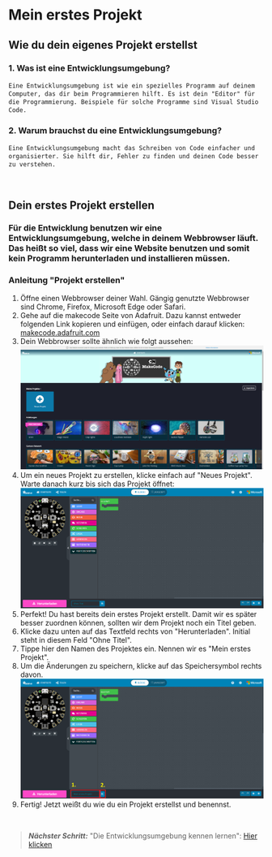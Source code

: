 # Mein erstes Projekt

## Wie du dein eigenes Projekt erstellst

### 1. Was ist eine Entwicklungsumgebung?

    Eine Entwicklungsumgebung ist wie ein spezielles Programm auf deinem Computer, das dir beim Programmieren hilft. Es ist dein "Editor" für die Programmierung. Beispiele für solche Programme sind Visual Studio Code.

### 2. Warum brauchst du eine Entwicklungsumgebung?

    Eine Entwicklungsumgebung macht das Schreiben von Code einfacher und organisierter. Sie hilft dir, Fehler zu finden und deinen Code besser zu verstehen.

</br>

## Dein erstes Projekt erstellen

### Für die Entwicklung benutzen wir eine Entwicklungsumgebung, welche in deinem Webbrowser läuft. Das heißt so viel, dass wir eine Website benutzen und somit kein Programm herunterladen und installieren müssen.

### Anleitung "Projekt erstellen"

1. Öffne einen Webbrowser deiner Wahl. Gängig genutzte Webbrowser sind Chrome, Firefox, Microsoft Edge oder Safari.
2. Gehe auf die makecode Seite von Adafruit. Dazu kannst entweder folgenden Link kopieren und einfügen, oder einfach darauf klicken: [makecode.adafruit.com](https://makecode.adafruit.com/#)
3. Dein Webbrowser sollte ähnlich wie folgt aussehen:
![Projekt_Übersicht](./images/01%20Mein%20erstes%20Projekt/makecode_project_overview.png)
4. Um ein neues Projekt zu erstellen, klicke einfach auf "Neues Projekt". Warte danach kurz bis sich das Projekt öffnet:
![Leeres_Projekt](./images/01%20Mein%20erstes%20Projekt/makecode_project_empty.png)
5. Perfekt! Du hast bereits dein erstes Projekt erstellt. Damit wir es später besser zuordnen können, sollten wir dem Projekt noch ein Titel geben.
6. Klicke dazu unten auf das Textfeld rechts von "Herunterladen". Initial steht in diesem Feld "Ohne Titel".
7. Tippe hier den Namen des Projektes ein. Nennen wir es "Mein erstes Projekt".
8. Um die Änderungen zu speichern, klicke auf das Speichersymbol rechts davon.
![Projektnamen_ändern](./images/01%20Mein%20erstes%20Projekt/makecode_project_new_name.png)
9. Fertig! Jetzt weißt du wie du ein Projekt erstellst und benennst.

</br>

> **_Nächster Schritt:_** "Die Entwicklungsumgebung kennen lernen": [Hier klicken](./02%20Die%20Entwicklungsumgebung%20kennen%20lernen.pdf)
